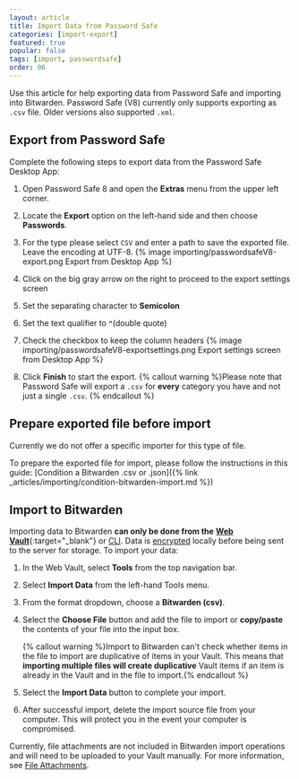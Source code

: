 ```yaml
---
layout: article
title: Import Data from Password Safe
categories: [import-export]
featured: true
popular: false
tags: [import, passwordsafe]
order: 06
---
```


Use this article for help exporting data from Password Safe and importing into Bitwarden. Password Safe (V8) currently only supports exporting as `.csv` file. Older versions also supported `.xml`.

## Export from Password Safe

Complete the following steps to export data from the Password Safe Desktop App:

1. Open Password Safe 8 and open the **Extras** menu from the upper left corner.

2. Locate the **Export** option on the left-hand side and then choose **Passwords**.

3. For the type please select `CSV` and enter a path to save the exported file. Leave the encoding at UTF-8.
   {% image importing/passwordsafeV8-export.png Export from Desktop App %}

4. Click on the big gray arrow on the right to proceed to the export settings screen

5. Set the separating character to **Semicolon**
6. Set the text qualifier to **`"`**(double quote)
7. Check the checkbox to keep the column headers
   {% image importing/passwordsafeV8-exportsettings.png Export settings screen from Desktop App %}

8. Click **Finish** to start the export.
   {% callout warning %}Please note that Password Safe will export a `.csv` for **every** category you have and not just a single `.csv`.
   {% endcallout %}

## Prepare exported file before import
Currently we do not offer a specific importer for this type of file.

To prepare the exported file for import, please follow the instructions in this guide: [Condition a Bitwarden .csv or .json]({% link _articles/importing/condition-bitwarden-import.md %})

## Import to Bitwarden

Importing data to Bitwarden **can only be done from the** [**Web Vault**](https://vault.bitwarden.com){:target="\_blank"} or [CLI]({{site.baseurl}}/article/cli/#import). Data is [encrypted]({{site.baseurl}}/article/what-encryption-is-used/) locally before being sent to the server for storage. To import your data:

 1. In the Web Vault, select **Tools** from the top navigation bar.
 2. Select **Import Data** from the left-hand Tools menu.
 3. From the format dropdown, choose a **Bitwarden (csv)**.

 5. Select the **Choose File** button and add the file to import or **copy/paste** the contents of your file into the input box.

    {% callout warning %}Import to Bitwarden can't check whether items in the file to import are duplicative of items in your Vault. This means that **importing multiple files will create duplicative** Vault items if an item is already in the Vault and in the file to import.{% endcallout %}
 6. Select the **Import Data** button to complete your import.
 7. After successful import, delete the import source file from your computer. This will protect you in the event your computer is compromised.

Currently, file attachments are not included in Bitwarden import operations and will need to be uploaded to your Vault manually. For more information, see [File Attachments]({{site.baseurl}}/article/attachments/#attach-a-file).
